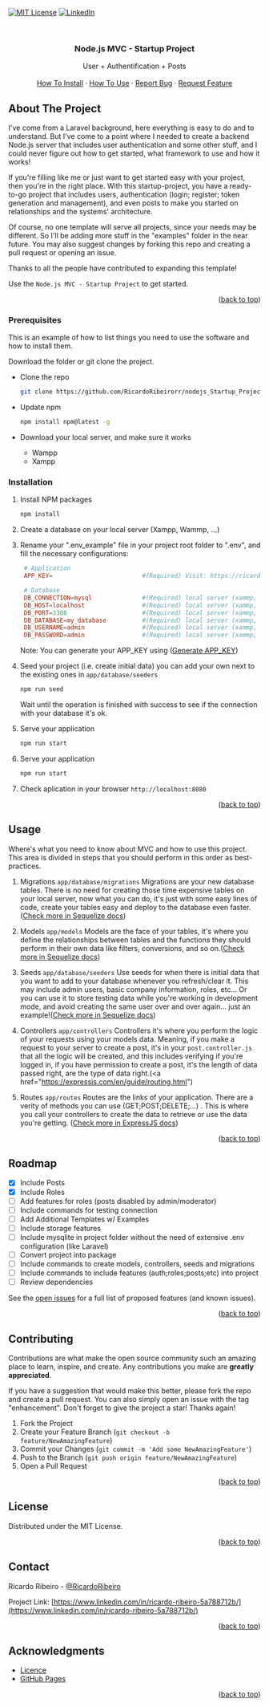 <!-- Improved compatibility of back to top link: See: https://github.com/RicardoRibeirorr/nodejs_Startup_Project/pull/73 -->

<a name="readme-top"></a>

<!-- PROJECT SHIELDS -->

<!-- [![Contributors][contributors-shield]][contributors-url] -->
<!-- [![Forks][forks-shield]][forks-url] -->
<!-- [![Stargazers][stars-shield]][stars-url] -->
<!-- [![Issues][issues-shield]][issues-url] -->

[![MIT License][license-shield]][license-url]
[![LinkedIn][linkedin-shield]][linkedin-url]

<!-- PROJECT LOGO -->
<br />
<div align="center">
  <h3 align="center">Node.js MVC - Startup Project</h3>

  <p align="center">
    User + Authentification + Posts
    <br />
    <br />
    <a href="#how-to-install">How To Install</a>
    ·
    <a href="#hot-to-use">How To Use</a>
    ·
    <a href="https://github.com/RicardoRibeirorr/nodejs_Startup_Project/issues">Report Bug</a>
    ·
    <a href="https://github.com/RicardoRibeirorr/nodejs_Startup_Project/issues">Request Feature</a>
  </p>
</div>

<!-- ABOUT THE PROJECT -->

## About The Project

I've come from a Laravel background, here everything is easy to do and to understand. But I've come to a point where I needed to create a backend Node.js server that includes user authentication and some other stuff, and I could never figure out how to get started, what framework to use and how it works!

If you're filling like me or just want to get started easy with your project, then you're in the right place.
With this startup-project, you have a ready-to-go project that includes users, authentication (login; register; token generation and management), and even posts to make you started on relationships and the systems' architecture.

Of course, no one template will serve all projects, since your needs may be different. So I'll be adding more stuff in the "examples" folder in the near future. You may also suggest changes by forking this repo and creating a pull request or opening an issue.

Thanks to all the people have contributed to expanding this template!

Use the `Node.js MVC - Startup Project` to get started.

<p align="right">(<a href="#readme-top">back to top</a>)</p>

### Prerequisites

This is an example of how to list things you need to use the software and how to install them.

Download the folder or git clone the project.

- Clone the repo

  ```sh
  git clone https://github.com/RicardoRibeirorr/nodejs_Startup_Project.git
  ```

- Update npm

  ```sh
  npm install npm@latest -g
  ```

- Download your local server, and make sure it works
  - Wampp
  - Xampp

### Installation

1. Install NPM packages
   ```sh
   npm install
   ```
2. Create a database on your local server (Xampp, Wammp, ...)

3. Rename your ".env_example" file in your project root folder to ".env", and fill the necessary configurations:

   ```conf
    # Application
    APP_KEY=                         #(Required) Visit: https://ricardoribeirorr.github.io/app_key_generator

    # Database
    DB_CONNECTION=mysql              #(Required) local server (xammp, wampp, ...)
    DB_HOST=localhost                #(Required) local server (xammp, wampp, ...)
    DB_PORT=3308                     #(Required) local server (xammp, wampp, ...)
    DB_DATABASE=my_database          #(Required) local server (xammp, wampp, ...)
    DB_USERNAME=admin                #(Required) local server (xammp, wampp, ...)
    DB_PASSWORD=admin                #(Required) local server (xammp, wampp, ...)
   ```
   Note: You can generate your APP_KEY using (<a href="https://ricardoribeirorr.github.io/projects/generate_app_key/">Generate APP_KEY</a>)

4. Seed your project (i.e. create initial data) you can add your own next to the existing ones in `app/database/seeders`

   ```sh
   npm run seed
   ```

   Wait until the operation is finished with success to see if the connection with your database it's ok.

5. Serve your application

   ```sh
   npm run start
   ```

6. Serve your application
   ```sh
   npm run start
   ```
7. Check aplication in your browser `http://localhost:8080`
<p align="right">(<a href="#readme-top">back to top</a>)</p>

## Usage

Where's what you need to know about MVC and how to use this project.
This area is divided in steps that you should perform in this order as best-practices.

1. Migrations `app/database/migrations`
   Migrations are your new database tables. There is no need for creating those time expensive tables on your local server, now what you can do, it's just with some easy lines of code, create your tables easy and deploy to the database even faster.(<a href="https://sequelize.org/docs/v6/core-concepts/validations-and-constraints/">Check more in Sequelize docs</a>)

2. Models `app/models`
   Models are the face of your tables, it's where you define the relationships between tables and the functions they should perform in their own data like filters, conversions, and so on.(<a href="https://sequelize.org/docs/v6/advanced-association-concepts/advanced-many-to-many/">Check more in Sequelize docs</a>)

3. Seeds `app/database/seeders`
   Use seeds for when there is initial data that you want to add to your database whenever you refresh/clear it. This may include admin users, basic company information, roles, etc...
   Or you can use it to store testing data while you're working in development mode, and avoid creating the same user over and over again... just an example!(<a href="https://sequelize.org/docs/v6/core-concepts/model-instances/">Check more in Sequelize docs</a>)

4. Controllers `app/controllers`
   Controllers it's where you perform the logic of your requests using your models data. Meaning, if you make a request to your server to create a post, it's in your `post.controller.js` that all the logic will be created, and this includes verifying if you're logged in, if you have permission to create a post, it's the length of data passed right, are the type of data right.(<a href="https://expressjs.com/en/guide/routing.html")

5. Routes `app/routes`
   Routes are the links of your application. There are a verity of methods you can use (GET;POST;DELETE;...) . This is where you call your controllers to create the data to retrieve or use the data you're getting. (<a href="">Check more in ExpressJS docs</a>)

<p align="right">(<a href="#readme-top">back to top</a>)</p>

## Roadmap

- [x] Include Posts
- [x] Include Roles
- [ ] Add features for roles (posts disabled by admin/moderator)
- [ ] Include commands for testing connection
- [ ] Add Additional Templates w/ Examples
- [ ] Include storage features
- [ ] Include mysqlite in project folder without the need of extensive .env configuration (like Laravel)
- [ ] Convert project into package
- [ ] Include commands to create models, controllers, seeds and migrations
- [ ] Include commands to include features (auth;roles;posts;etc) into project
- [ ] Review dependencies

See the [open issues](https://github.com/RicardoRibeirorr/nodejs_Startup_Project/issues) for a full list of proposed features (and known issues).

<p align="right">(<a href="#readme-top">back to top</a>)</p>

<!-- CONTRIBUTING -->

## Contributing

Contributions are what make the open source community such an amazing place to learn, inspire, and create. Any contributions you make are **greatly appreciated**.

If you have a suggestion that would make this better, please fork the repo and create a pull request. You can also simply open an issue with the tag "enhancement".
Don't forget to give the project a star! Thanks again!

1. Fork the Project
2. Create your Feature Branch (`git checkout -b feature/NewAmazingFeature`)
3. Commit your Changes (`git commit -m 'Add some NewAmazingFeature'`)
4. Push to the Branch (`git push origin feature/NewAmazingFeature`)
5. Open a Pull Request

<p align="right">(<a href="#readme-top">back to top</a>)</p>

## License

Distributed under the MIT License.

<p align="right">(<a href="#readme-top">back to top</a>)</p>

## Contact

Ricardo Ribeiro - [@RicardoRibeiro](https://www.linkedin.com/in/ricardo-ribeiro-5a788712b/)

Project Link: [https://www.linkedin.com/in/ricardo-ribeiro-5a788712b/](https://www.linkedin.com/in/ricardo-ribeiro-5a788712b/)

<p align="right">(<a href="#readme-top">back to top</a>)</p>

## Acknowledgments

- [Licence](https://github.com/RicardoRibeirorr/nodejs_Startup_Project/licence.txt)
- [GitHub Pages](https://pages.github.com)

<p align="right">(<a href="#readme-top">back to top</a>)</p>

<!-- MARKDOWN LINKS & IMAGES -->
<!-- https://www.markdownguide.org/basic-syntax/#reference-style-links -->

[contributors-url]: https://github.com/RicardoRibeirorr/nodejs_Startup_Project/graphs/contributors
[forks-url]: https://github.com/RicardoRibeirorr/nodejs_Startup_Project/network/members
[stars-url]: https://github.com/RicardoRibeirorr/nodejs_Startup_Project/stargazers
[issues-url]: https://github.com/RicardoRibeirorr/nodejs_Startup_Project/issues
[license-url]: https://github.com/RicardoRibeirorr/nodejs_Startup_Project/licence.txt
[linkedin-url]: https://www.linkedin.com/in/ricardo-ribeiro-5a788712b/
[nodejs-url]: https://nodejs.org/
[expressjs-url]: https://expressjs.com/
[sequelize-url]: https://sequelize.org/
[contributors-shield]: https://img.shields.io/github/contributors/RicardoRibeirorr/nodejs_Startup_Project.svg?style=for-the-badge
[forks-shield]: https://img.shields.io/github/forks/RicardoRibeirorr/nodejs_Startup_Project.svg?style=for-the-badge
[stars-shield]: https://img.shields.io/github/stars/RicardoRibeirorr/nodejs_Startup_Project.svg?style=for-the-badge
[issues-shield]: https://img.shields.io/github/issues/RicardoRibeirorr/nodejs_Startup_Project.svg?style=for-the-badge
[license-shield]: https://img.shields.io/badge/Licence-MIT-green
[linkedin-shield]: https://img.shields.io/badge/-LinkedIn-black.svg?style=for-the-badge&logo=linkedin&colorB=555

